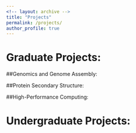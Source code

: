 ```yaml
---
<!-- layout: archive -->
title: "Projects"
permalink: /projects/
author_profile: true
---
```


Graduate Projects:
======

##Genomics and Genome Assembly:


##Protein Secondary Structure:


##High-Performance Computing:


Undergraduate Projects:
======



